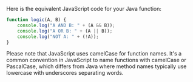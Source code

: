 Here is the equivalent JavaScript code for your Java function:

```JavaScript
function logic(A, B) {
    console.log("A AND B: " + (A && B));
    console.log("A OR B: " + (A || B));
    console.log("NOT A: " + (!A));
}
```

Please note that JavaScript uses camelCase for function names. It's a common convention in JavaScript to name functions with camelCase or PascalCase, which differs from Java where method names typically use lowercase with underscores separating words.
